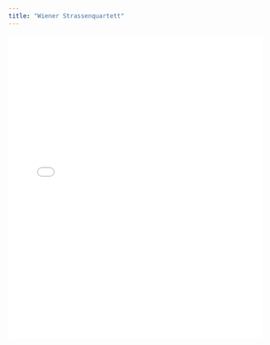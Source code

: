```yaml
---
title: "Wiener Strassenquartett"
---
```


<iframe src="{{ site.baseurl }}/unrelated/wiener_strassenquartett/index.html" width="100%" height="600px" style="border:none;"></iframe>
